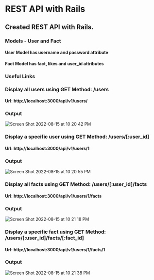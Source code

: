 # REST API with Rails

## Created REST API with Rails.

### Models - User and Fact

#### User Model has username and password attribute

#### Fact Model has fact, likes and user_id attributes

### Useful Links

### Display all users using GET Method: /users
#### Url: http://localhost:3000/api/v1/users/

### Output
![Screen Shot 2022-08-15 at 10 20 42 PM](https://user-images.githubusercontent.com/40637410/184679507-5b1905b9-1cd7-4588-9410-b5fcfcdd01b1.png)


### Display a specific user using GET Method: /users/[:user_id]
#### Url: http://localhost:3000/api/v1/users/1

### Output
![Screen Shot 2022-08-15 at 10 20 55 PM](https://user-images.githubusercontent.com/40637410/184679578-856e1b80-37ed-4bf0-b220-03b17234ac08.png)


### Display all facts using GET Method: /users/[:user_id]/facts
#### Url: http://localhost:3000/api/v1/users/1/facts

### Output
![Screen Shot 2022-08-15 at 10 21 18 PM](https://user-images.githubusercontent.com/40637410/184679593-74775bf1-500a-4967-87fd-f1d0f7287c60.png)


### Display a specific fact using GET Method: /users/[:user_id]/facts/[:fact_id]
#### Url: http://localhost:3000/api/v1/users/1/facts/1

### Output
![Screen Shot 2022-08-15 at 10 21 38 PM](https://user-images.githubusercontent.com/40637410/184679617-cfdb4433-204e-4ba3-9259-bfa3d3c30c4b.png)


